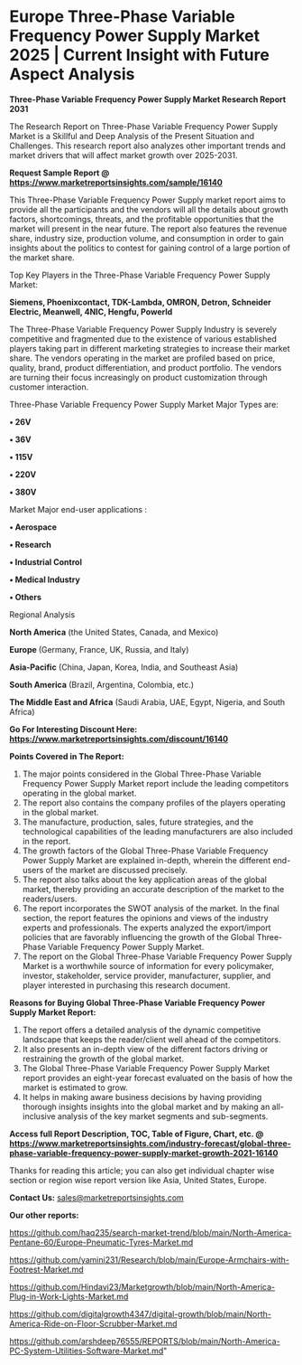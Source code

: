 # Europe Three-Phase Variable Frequency Power Supply Market 2025 | Current Insight with Future Aspect Analysis

<strong>Three-Phase Variable Frequency Power Supply Market Research Report 2031</strong>

The Research Report on Three-Phase Variable Frequency Power Supply Market is a Skillful and Deep Analysis of the Present Situation and Challenges. This research report also analyzes other important trends and market drivers that will affect market growth over 2025-2031.

<strong>Request Sample Report @ <a href=https://www.marketreportsinsights.com/sample/16140>https://www.marketreportsinsights.com/sample/16140</a></strong>

This Three-Phase Variable Frequency Power Supply market report aims to provide all the participants and the vendors will all the details about growth factors, shortcomings, threats, and the profitable opportunities that the market will present in the near future. The report also features the revenue share, industry size, production volume, and consumption in order to gain insights about the politics to contest for gaining control of a large portion of the market share.

Top Key Players in the Three-Phase Variable Frequency Power Supply Market:

<strong>Siemens, Phoenixcontact, TDK-Lambda, OMRON, Detron, Schneider Electric, Meanwell, 4NIC, Hengfu, Powerld</strong>

The Three-Phase Variable Frequency Power Supply Industry is severely competitive and fragmented due to the existence of various established players taking part in different marketing strategies to increase their market share. The vendors operating in the market are profiled based on price, quality, brand, product differentiation, and product portfolio. The vendors are turning their focus increasingly on product customization through customer interaction.

Three-Phase Variable Frequency Power Supply Market Major Types are:

<strong>• 26V

• 36V

• 115V

• 220V

• 380V</strong>

Market Major end-user applications :

<strong>• Aerospace

• Research

• Industrial Control

• Medical Industry

• Others</strong>

Regional Analysis

</u><strong><b>North America</b></strong> (the United States, Canada, and Mexico)

<strong><b>Europe </b></strong>(Germany, France, UK, Russia, and Italy)

<strong><b>Asia-Pacific</b></strong> (China, Japan, Korea, India, and Southeast Asia)

<strong><b>South America</b></strong> (Brazil, Argentina, Colombia, etc.)

<strong><b>The Middle East and Africa</b></strong> (Saudi Arabia, UAE, Egypt, Nigeria, and South Africa)

<strong>Go For Interesting Discount Here: <a href=https://www.marketreportsinsights.com/discount/16140>https://www.marketreportsinsights.com/discount/16140</a></strong>

<strong>Points Covered in The Report:</strong>
<ol>
  <li>The major points considered in the Global Three-Phase Variable Frequency Power Supply Market report include the leading competitors operating in the global market.</li>
  <li>The report also contains the company profiles of the players operating in the global market.</li>
  <li>The manufacture, production, sales, future strategies, and the technological capabilities of the leading manufacturers are also included in the report.</li>
  <li>The growth factors of the Global Three-Phase Variable Frequency Power Supply Market are explained in-depth, wherein the different end-users of the market are discussed precisely.</li>
  <li>The report also talks about the key application areas of the global market, thereby providing an accurate description of the market to the readers/users.</li>
  <li>The report incorporates the SWOT analysis of the market. In the final section, the report features the opinions and views of the industry experts and professionals. The experts analyzed the export/import policies that are favorably influencing the growth of the Global Three-Phase Variable Frequency Power Supply Market.</li>
  <li>The report on the Global Three-Phase Variable Frequency Power Supply Market is a worthwhile source of information for every policymaker, investor, stakeholder, service provider, manufacturer, supplier, and player interested in purchasing this research document.</li>
</ol>
<strong>Reasons for Buying Global Three-Phase Variable Frequency Power Supply Market Report:</strong>

<ol>
  <li>The report offers a detailed analysis of the dynamic competitive landscape that keeps the reader/client well ahead of the competitors.</li>
  <li>It also presents an in-depth view of the different factors driving or restraining the growth of the global market.</li>
  <li>The Global Three-Phase Variable Frequency Power Supply Market report provides an eight-year forecast evaluated on the basis of how the market is estimated to grow.</li>
  <li>It helps in making aware business decisions by having providing thorough insights insights into the global market and by making an all-inclusive analysis of the key market segments and sub-segments.</li>
</ol>
<strong>Access full Report Description, TOC, Table of Figure, Chart, etc. @ <a href=https://www.marketreportsinsights.com/industry-forecast/global-three-phase-variable-frequency-power-supply-market-growth-2021-16140>https://www.marketreportsinsights.com/industry-forecast/global-three-phase-variable-frequency-power-supply-market-growth-2021-16140</a></strong>


Thanks for reading this article; you can also get individual chapter wise section or region wise report version like Asia, United States, Europe.

<strong>Contact Us:</strong>
sales@marketreportsinsights.com

<strong>Our other reports:</strong>

<a href=https://github.com/haq235/search-market-trend/blob/main/North-America-Pentane-60/Europe-Pneumatic-Tyres-Market.md>https://github.com/haq235/search-market-trend/blob/main/North-America-Pentane-60/Europe-Pneumatic-Tyres-Market.md</a>

<a href=https://github.com/yamini231/Research/blob/main/Europe-Armchairs-with-Footrest-Market.md>https://github.com/yamini231/Research/blob/main/Europe-Armchairs-with-Footrest-Market.md</a>

<a href=https://github.com/Hindavi23/Marketgrowth/blob/main/North-America-Plug-in-Work-Lights-Market.md>https://github.com/Hindavi23/Marketgrowth/blob/main/North-America-Plug-in-Work-Lights-Market.md</a>

<a href=https://github.com/digitalgrowth4347/digital-growth/blob/main/North-America-Ride-on-Floor-Scrubber-Market.md>https://github.com/digitalgrowth4347/digital-growth/blob/main/North-America-Ride-on-Floor-Scrubber-Market.md</a>

<a href=https://github.com/arshdeep76555/REPORTS/blob/main/North-America-PC-System-Utilities-Software-Market.md>https://github.com/arshdeep76555/REPORTS/blob/main/North-America-PC-System-Utilities-Software-Market.md</a>"
